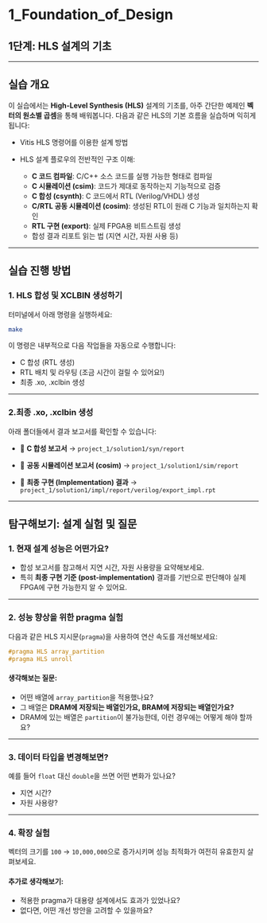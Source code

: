 # 1\_Foundation\_of\_Design

## 1단계: HLS 설계의 기초

---

##  실습 개요

이 실습에서는 **High-Level Synthesis (HLS)** 설계의 기초를, 아주 간단한 예제인 **벡터의 원소별 곱셈**을 통해 배워봅니다.
다음과 같은 HLS의 기본 흐름을 실습하며 익히게 됩니다:

* Vitis HLS 명령어를 이용한 설계 방법
* HLS 설계 플로우의 전반적인 구조 이해:

  * **C 코드 컴파일**: C/C++ 소스 코드를 실행 가능한 형태로 컴파일
  * **C 시뮬레이션 (csim)**: 코드가 제대로 동작하는지 기능적으로 검증
  * **C 합성 (csynth)**: C 코드에서 RTL (Verilog/VHDL) 생성
  * **C/RTL 공동 시뮬레이션 (cosim)**: 생성된 RTL이 원래 C 기능과 일치하는지 확인
  * **RTL 구현 (export)**: 실제 FPGA용 비트스트림 생성
  * 합성 결과 리포트 읽는 법 (지연 시간, 자원 사용 등)

---

##  실습 진행 방법

### 1. HLS 합성 및 XCLBIN 생성하기

터미널에서 아래 명령을 실행하세요:

```bash
make
```

이 명령은 내부적으로 다음 작업들을 자동으로 수행합니다:

* C 합성 (RTL 생성)
* RTL 배치 및 라우팅 (조금 시간이 걸릴 수 있어요!)
* 최종 .xo, .xclbin 생성

---

### 2.최종 .xo, .xclbin 생성

아래 폴더들에서 결과 보고서를 확인할 수 있습니다:

* 📄 **C 합성 보고서**
  → `project_1/solution1/syn/report`

* 📄 **공동 시뮬레이션 보고서 (cosim)**
  → `project_1/solution1/sim/report`

* 📄 **최종 구현 (Implementation) 결과**
  → `project_1/solution1/impl/report/verilog/export_impl.rpt`

---

##  탐구해보기: 설계 실험 및 질문

### 1. 현재 설계 성능은 어떤가요?

* 합성 보고서를 참고해서 지연 시간, 자원 사용량을 요약해보세요.
* 특히 **최종 구현 기준 (post-implementation)** 결과를 기반으로 판단해야 실제 FPGA에 구현 가능한지 알 수 있어요.

---

### 2. 성능 향상을 위한 pragma 실험

다음과 같은 HLS 지시문(`pragma`)을 사용하여 연산 속도를 개선해보세요:

```cpp
#pragma HLS array_partition
#pragma HLS unroll
```

#### 생각해보는 질문:

* 어떤 배열에 `array_partition`을 적용했나요?
* 그 배열은 **DRAM에 저장되는 배열인가요, BRAM에 저장되는 배열인가요?**
* DRAM에 있는 배열은 `partition`이 불가능한데, 이런 경우에는 어떻게 해야 할까요?

---

### 3. 데이터 타입을 변경해보면?

예를 들어 `float` 대신 `double`을 쓰면 어떤 변화가 있나요?

* 지연 시간?
* 자원 사용량?

---

### 4. 확장 실험

벡터의 크기를 `100` → `10,000,000`으로 증가시키며 성능 최적화가 여전히 유효한지 살펴보세요.

#### 추가로 생각해보기:

* 적용한 pragma가 대용량 설계에서도 효과가 있었나요?
* 없다면, 어떤 개선 방안을 고려할 수 있을까요?
